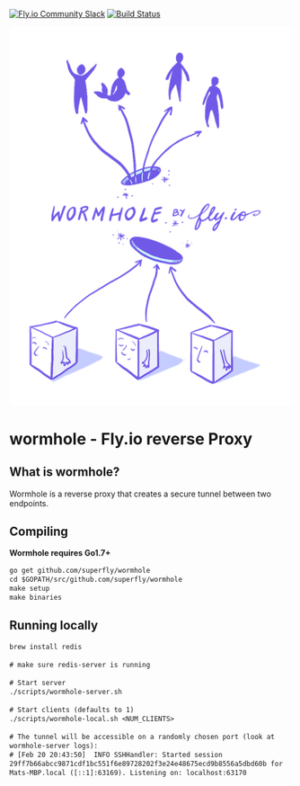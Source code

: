 [![Fly.io Community Slack](https://fly.io/slack/badge.svg)](https://fly.io/slack/)
[![Build Status](https://travis-ci.org/superfly/wormhole.svg?branch=master)](https://travis-ci.org/superfly/wormhole)

<div style="text-align:center"><img src ="wormhole.png" /></div>

# wormhole - Fly.io reverse Proxy

## What is wormhole?
Wormhole is a reverse proxy that creates a secure tunnel between two endpoints.

## Compiling
**Wormhole requires Go1.7+**

    go get github.com/superfly/wormhole
    cd $GOPATH/src/github.com/superfly/wormhole
    make setup
    make binaries

## Running locally

    brew install redis

    # make sure redis-server is running

    # Start server
    ./scripts/wormhole-server.sh

    # Start clients (defaults to 1)
    ./scripts/wormhole-local.sh <NUM_CLIENTS>

    # The tunnel will be accessible on a randomly chosen port (look at wormhole-server logs):
    # [Feb 20 20:43:50]  INFO SSHHandler: Started session 29ff7b66abcc9871cdf1bc551f6e89728202f3e24e48675ecd9b8556a5dbd60b for Mats-MBP.local ([::1]:63169). Listening on: localhost:63170
